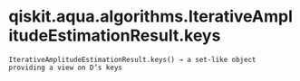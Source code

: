 # qiskit.aqua.algorithms.IterativeAmplitudeEstimationResult.keys

`IterativeAmplitudeEstimationResult.keys() → a set-like object providing a view on D’s keys`
